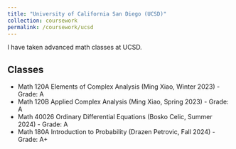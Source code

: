 ```yaml
---
title: "University of California San Diego (UCSD)"
collection: coursework
permalink: /coursework/ucsd
---
```


I have taken advanced math classes at UCSD.

## Classes
* Math 120A Elements of Complex Analysis (Ming Xiao, Winter 2023) - Grade: A
* Math 120B Applied Complex Analysis (Ming Xiao, Spring 2023) - Grade: A
* Math 40026 Ordinary Differential Equations (Bosko Celic, Summer 2024) - Grade: A
* Math 180A Introduction to Probability (Drazen Petrovic, Fall 2024) - Grade: A+